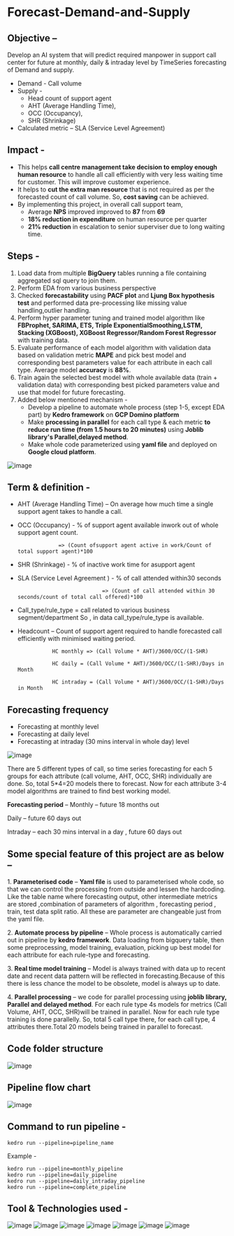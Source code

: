 # Forecast-Demand-and-Supply

## Objective –
Develop an AI system that will predict required manpower in support call center for future at monthly, daily & intraday level by TimeSeries forecasting of Demand and supply. 

* Demand - Call volume
* Supply -
  * Head count of support agent
  * AHT (Average Handling Time),
  * OCC (Occupancy),
  * SHR (Shrinkage)
* Calculated metric – SLA (Service Level Agreement)
  

## Impact -
* This helps **call centre management take decision to employ enough human resource** to handle all call efficiently with very less waiting time for customer. This will improve customer experience.
* It helps to **cut the extra man resource** that is not required as per the forecasted count of call volume. So, **cost saving** can be achieved. 
* By implementing this project, in overall call support team,
   * Average **NPS** improved improved to **87** from **69**
   * **18% reduction in expenditure** on human resource per quarter
   * **21% reduction** in escalation to senior superviser due to long waiting time.

## Steps -

1. Load data from multiple **BigQuery** tables running a file containing aggregated sql query to join them.
2. Perform EDA from various business perspective
3. Checked **forecastability** using **PACF plot** and **Ljung Box hypothesis test** and performed data pre-processing like missing value handling,outlier handling. 
4. Perform hyper parameter tuning and trained model algorithm like **FBProphet, SARIMA, ETS, Triple ExponentialSmoothing,LSTM, Stacking (XGBoost), XGBoost Regressor/Random Forest Regressor** with training data.
5. Evaluate performance of each model algorithm with validation data based on validation metric **MAPE** and pick best model and corresponding best parameters value for each attribute in each call type. Average model **accuracy** is **88%**. 
6. Train again the selected best model with whole available data (train + validation data) with corresponding best picked parameters value and use that model for future forecasting. 
7. Added below mentioned mechanism -
    * Develop a pipeline to automate whole process (step 1-5, except EDA part) by **Kedro framework** on **GCP Domino platform**
    * Make **processing in parallel** for each call type & each metric **to reduce run time (from 1.5 hours to 20 minutes)** using **Joblib library's Parallel,delayed method**.
    * Make whole code parameterized using **yaml file** and deployed on **Google cloud platform**.


![image](https://github.com/KrishnenduGhorui/Forecast-Demand-and-Supply/assets/77465776/fccf8107-6a92-4bc4-9a0e-a6ea9607666c)


## Term & definition - 
* AHT (Average Handling Time) – On average how much time a single support agent takes to handle a call. 
* OCC (Occupancy) - % of support agent available inwork out of whole support agent count.

                   => (Count ofsupport agent active in work/Count of total support agent)*100
* SHR (Shrinkage) - % of inactive work time for asupport agent
* SLA (Service Level Agreement ) - % of call attended within30 seconds

                                 => (Count of call attended within 30 seconds/count of total call offered)*100
* Call_type/rule_type = call related to various business segment/department So , in data call_type/rule_type is available.
* Headcount – Count of support agent required to handle forecasted call efficiently with minimised waiting period.

                 HC monthly => (Call Volume * AHT)/3600/OCC/(1-SHR)
              
                 HC daily = (Call Volume * AHT)/3600/OCC/(1-SHR)/Days in Month
              
                 HC intraday = (Call Volume * AHT)/3600/OCC/(1-SHR)/Days in Month

## Forecasting frequency 

  * Forecasting at monthly level
  * Forecasting at daily level
  * Forecasting at intraday (30 mins interval in whole day) level 

![image](https://github.com/KrishnenduGhorui/Forecast-Demand-and-Supply/assets/77465776/f3cf2b8c-5b57-4f05-8a6f-8430a1f2f021)

There are 5 different types of call, so time series forecasting for each 5 groups for each attribute (call volume, AHT, OCC, SHR) individually are done. 
So, total 5*4=20 models there to forecast. 
Now for each attribute 3-4 model algorithms are trained to find best working model.


**Forecasting period** – 
Monthly – future 18 months out 

Daily – future 60 days out

Intraday – each 30 mins interval in a day , future 60 days out   


## Some special feature of this project are as below –  

1. **Parameterised code** –  **Yaml file** is used to parameterised whole code, so that we can control the processing from outside and lessen the hardcoding. Like the table name where forecasting output, other intermediate metrics are stored ,combination of parameters of algorithm , forecasting period , train, test data split ratio. All these are parameter are changeable just from the yaml file.  

2. **Automate process by pipeline** – Whole process is automatically carried out in pipeline by **kedro framework**. Data loading from bigquery table, then some preprocessing, model training, evaluation, picking up best model for each attribute for each rule-type and forecasting. 

3. **Real time model training** – Model is always trained with data up to recent date and recent data pattern will be reflected in forecasting.Because of this there is less chance the model to be obsolete, model is always up to date.  

4. **Parallel processing** – we code for parallel processing using **joblib library, Parallel and delayed method**. For each rule type 4s models for metrics (Call Volume, AHT, OCC, SHR)will be trained in parallel. Now for each rule type training is done parallelly. So, total 5 call type there, for each call type, 4 attributes there.Total 20 models being trained in parallel to forecast. 

## Code folder structure 

![image](https://github.com/KrishnenduGhorui/Forecast-Demand-and-Supply/assets/77465776/f359a073-57c5-42c5-9af9-40485b3b12fd)

## Pipeline flow chart 

![image](https://github.com/KrishnenduGhorui/Forecast-Demand-and-Supply/assets/77465776/38923121-311d-4d11-a500-a74287c24273)

## Command to run pipeline - 

    kedro run --pipeline=pipeline_name 

 Example - 

    kedro run --pipeline=monthly_pipeline
    kedro run --pipeline=daily_pipeline
    kedro run --pipeline=daily_intraday_pipeline
    kedro run --pipeline=complete_pipeline

## Tool & Technologies used - 

![image](https://github.com/KrishnenduGhorui/Forecast-Demand-and-Supply/assets/77465776/52229063-082f-477d-ae48-fb61f70020c8)
![image](https://github.com/KrishnenduGhorui/Forecast-Demand-and-Supply/assets/77465776/145e44d7-a9c5-44ab-92ad-a172ab7d2bf8)
![image](https://github.com/KrishnenduGhorui/Forecast-Demand-and-Supply/assets/77465776/b68c7755-a821-4003-bca0-5ae2f017bd8a)
![image](https://github.com/KrishnenduGhorui/Forecast-Demand-and-Supply/assets/77465776/9d1003b5-e207-4b3d-a0ec-75665db7dfa7)
![image](https://github.com/KrishnenduGhorui/Forecast-Demand-and-Supply/assets/77465776/7ff1668a-d7e7-4b5c-99ce-f55dc71aca7c)
![image](https://github.com/KrishnenduGhorui/Forecast-Demand-and-Supply/assets/77465776/b8884c67-3062-4e99-82af-1bb307f54e9a)
![image](https://github.com/KrishnenduGhorui/Forecast-Demand-and-Supply/assets/77465776/7208d634-15bd-44b4-a930-cdd197e9a993)





